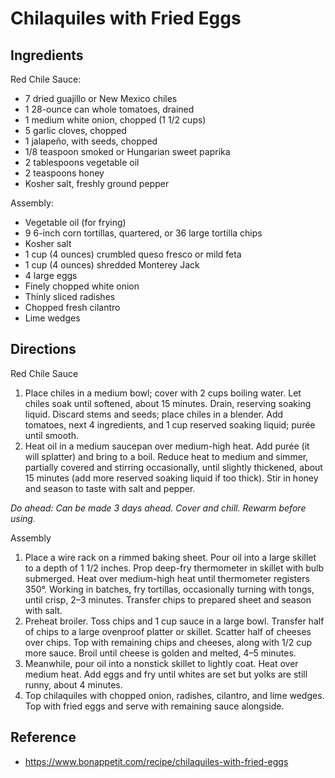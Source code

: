 # Chilaquiles with Fried Eggs

## Ingredients

Red Chile Sauce:

* 7 dried guajillo or New Mexico chiles
* 1 28-ounce can whole tomatoes, drained
* 1 medium white onion, chopped (1 1/2 cups)
* 5 garlic cloves, chopped
* 1 jalapeño, with seeds, chopped
* 1/8 teaspoon smoked or Hungarian sweet paprika
* 2 tablespoons vegetable oil
* 2 teaspoons honey
* Kosher salt, freshly ground pepper

Assembly:

* Vegetable oil (for frying)
* 9 6-inch corn tortillas, quartered, or 36 large tortilla chips
* Kosher salt
* 1 cup (4 ounces) crumbled queso fresco or mild feta
* 1 cup (4 ounces) shredded Monterey Jack
* 4 large eggs
* Finely chopped white onion
* Thinly sliced radishes
* Chopped fresh cilantro
* Lime wedges

## Directions

Red Chile Sauce

1. Place chiles in a medium bowl; cover with 2 cups boiling water. Let chiles soak until softened, about 15 minutes. Drain, reserving soaking liquid. Discard stems and seeds; place chiles in a blender. Add tomatoes, next 4 ingredients, and 1 cup reserved soaking liquid; purée until smooth.
2. Heat oil in a medium saucepan over medium-high heat. Add purée (it will splatter) and bring to a boil. Reduce heat to medium and simmer, partially covered and stirring occasionally, until slightly thickened, about 15 minutes (add more reserved soaking liquid if too thick). Stir in honey and season to taste with salt and pepper.

*Do ahead: Can be made 3 days ahead. Cover and chill. Rewarm before using.*

Assembly

1. Place a wire rack on a rimmed baking sheet. Pour oil into a large skillet to a depth of 1 1/2 inches. Prop deep-fry thermometer in skillet with bulb submerged. Heat over medium-high heat until thermometer registers 350°. Working in batches, fry tortillas, occasionally turning with tongs, until crisp, 2–3 minutes. Transfer chips to prepared sheet and season with salt.
2. Preheat broiler. Toss chips and 1 cup sauce in a large bowl. Transfer half of chips to a large ovenproof platter or skillet. Scatter half of cheeses over chips. Top with remaining chips and cheeses, along with 1/2 cup more sauce. Broil until cheese is golden and melted, 4–5 minutes.
3. Meanwhile, pour oil into a nonstick skillet to lightly coat. Heat over medium heat. Add eggs and fry until whites are set but yolks are still runny, about 4 minutes.
4. Top chilaquiles with chopped onion, radishes, cilantro, and lime wedges. Top with fried eggs and serve with remaining sauce alongside.

## Reference

* <https://www.bonappetit.com/recipe/chilaquiles-with-fried-eggs>

